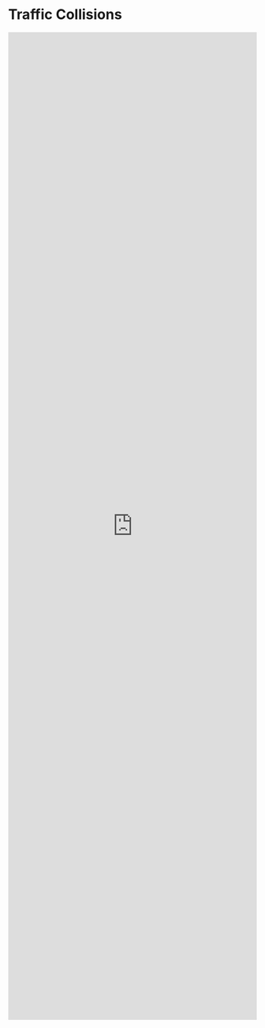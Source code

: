 # Traffic Collisions

<iframe src="https://insights.arcgis.com/#/embed/1ce6c7a1fed645499d64859a54bee58c" width="100%" height="2000px" frameborder="0"></iframe>
